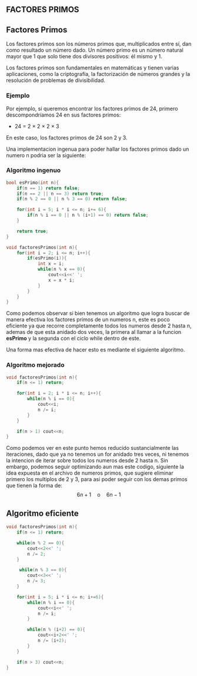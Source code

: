 ## FACTORES PRIMOS
## Factores Primos

Los factores primos son los números primos que, multiplicados entre sí, dan como resultado un número dado. Un número primo es un número natural mayor que 1 que solo tiene dos divisores positivos: él mismo y 1.

Los factores primos son fundamentales en matemáticas y tienen varias aplicaciones, como la criptografía, la factorización de números grandes y la resolución de problemas de divisibilidad.

### Ejemplo

Por ejemplo, si queremos encontrar los factores primos de 24, primero descompondríamos 24 en sus factores primos:

- 24 = 2 × 2 × 2 × 3

En este caso, los factores primos de 24 son 2 y 3.

Una implementacion ingenua para poder hallar los factores primos dado un numero n podria ser la siguiente:

### Algoritmo ingenuo
```cpp
bool esPrimo(int n){
    if(n == 1) return false;
    if(n == 2 || n == 3) return true;
    if(n % 2 == 0 || n % 3 == 0) return false;

    for(int i = 5; i * i <= n; i+= 6){
        if(n % i == 0 || n % (i+1) == 0) return false;
    }

    return true;
}

void factoresPrimos(int n){
    for(int i = 2; i <= n; i++){
        if(esPrimo(i)){
            int x = i;
            while(n % x == 0){
                cout<<i<<' ';
                x = x * i;
            }
        }
    }
}
```
Como podemos observar si bien tenemos un algoritmo que logra buscar de manera efectiva los factores primos de un numeros n, este es poco eficiente ya que recorre completamente todos los numeros desde 2 hasta n, ademas de que esta anidado dos veces, la primera al llamar a la funcion <strong>esPrimo</strong> y la segunda con el ciclo while dentro de este.

Una forma mas efectiva de hacer esto es mediante el siguiente algoritmo.
### Algoritmo mejorado
```cpp
void factoresPrimos(int n){
    if(n <= 1) return;

    for(int i = 2; i * i <= n; i++){
        while(n % i == 0){
            cout<<i;
            n /= i;
        }
    }

    if(n > 1) cout<<n;
}
```
Como podemos ver en este punto hemos reducido sustancialmente las iteraciones, dado que ya no tenemos un for anidado tres veces, ni tenemos la intencion de iterar sobre todos los numeros desde 2 hasta n. Sin embargo, podemos seguir optimizando aun mas este codigo, siguiente la idea expuesta en el archivo de numeros primos, que sugiere eliminar primero los multiplos de 2 y 3, para asi poder seguir con los demas primos que tienen la forma de:
$$ 
{6n+1} \quad \text{o} \quad {6n-1}  
$$

## Algoritmo eficiente
```cpp
void factoresPrimos(int n){
    if(n <= 1) return;

    while(n % 2 == 0){
        cout<<2<<' ';
        n /= 2;
    }

     while(n % 3 == 0){
        cout<<3<<' ';
        n /= 3;
    }

    for(int i = 5; i * i <= n; i+=6){
        while(n % i == 0){
            cout<<i<<' ';
            n /= i;
        }

        while(n % (i+2) == 0){
            cout<<i+2<<' ';
            n /= (i+2);
        }
    }

    if(n > 3) cout<<n;
}
```